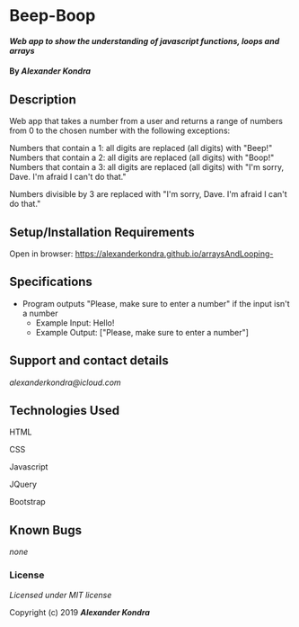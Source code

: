 # Beep-Boop

#### _Web app to show the understanding of javascript functions, loops and arrays_

#### By _**Alexander Kondra**_

## Description

Web app that takes a number from a user and returns a range of numbers from 0 to the chosen number with the following exceptions:

Numbers that contain a 1: all digits are replaced (all digits) with "Beep!"
Numbers that contain a 2: all digits are replaced (all digits) with "Boop!"
Numbers that contain a 3: all digits are replaced (all digits) with "I'm sorry, Dave. I'm afraid I can't do that."

Numbers divisible by 3 are replaced with "I'm sorry, Dave. I'm afraid I can't do that."

## Setup/Installation Requirements

Open in browser: https://alexanderkondra.github.io/arraysAndLooping-

## Specifications

* Program outputs "Please, make sure to enter a number" if the input isn't a number
  * Example Input: Hello!
  * Example Output: ["Please, make sure to enter a number"]

## Support and contact details

_alexanderkondra@icloud.com_

## Technologies Used

HTML

CSS

Javascript

JQuery

Bootstrap

## Known Bugs

_none_

### License

*Licensed under MIT license*

Copyright (c) 2019 **_Alexander Kondra_**
